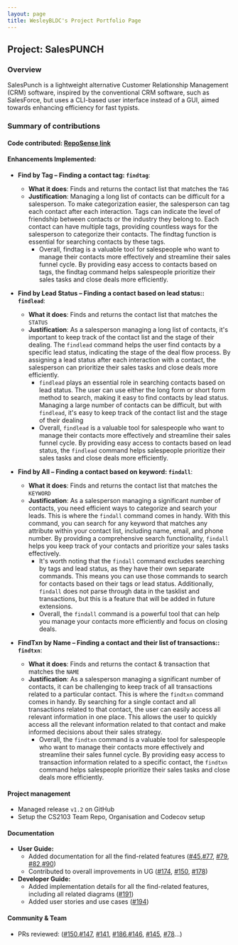 ```yaml
---
layout: page
title: WesleyBLDC's Project Portfolio Page
---
```


## Project: SalesPUNCH

### Overview

SalesPunch is a lightweight alternative Customer Relationship Management (CRM)
software, inspired by the conventional CRM software, such as SalesForce, but uses
a CLI-based user interface instead of a GUI, aimed towards enhancing efficiency
for fast typists.

### Summary of contributions

#### Code contributed: [RepoSense link](https://nus-cs2103-ay2223s2.github.io/tp-dashboard/?search=wesleybldc&breakdown=true&sort=groupTitle%20dsc&sortWithin=title&since=2023-02-17&timeframe=commit&mergegroup=&groupSelect=groupByRepos&checkedFileTypes=docs~functional-code~test-code~other)

#### Enhancements Implemented:

* **Find by Tag – Finding a contact tag: `findtag`**: 
  * **What it does**: Finds and returns the contact list that matches the `TAG`
  * **Justification**: Managing a long list of contacts can be difficult for a salesperson. To make categorization easier, the salesperson can tag each contact after each interaction. Tags can indicate the level of friendship between contacts or the industry they belong to. Each contact can have multiple tags, providing countless ways for the salesperson to categorize their contacts. The findtag function is essential for searching contacts by these tags.
    * Overall, findtag is a valuable tool for salespeople who want to manage their contacts more effectively and streamline their sales funnel cycle. By providing easy access to contacts based on tags, the findtag command helps salespeople prioritize their sales tasks and close deals more efficiently.

* **Find by Lead Status – Finding a contact based on lead status:: `findlead`**: 
  * **What it does**: Finds and returns the contact list that matches the `STATUS`
  * **Justification**: As a salesperson managing a long list of contacts, it's important to keep track of the contact list and the stage of their dealing. The `findlead` command helps the user find contacts by a specific lead status, indicating the stage of the deal flow process. By assigning a lead status after each interaction with a contact, the salesperson can prioritize their sales tasks and close deals more efficiently.
    * `findlead` plays an essential role in searching contacts based on lead status. The user can use either the long form or short form method to search, making it easy to find contacts by lead status. Managing a large number of contacts can be difficult, but with `findlead`, it's easy to keep track of the contact list and the stage of their dealing
    * Overall, `findlead` is a valuable tool for salespeople who want to manage their contacts more effectively and streamline their sales funnel cycle. By providing easy access to contacts based on lead status, the `findlead` command helps salespeople prioritize their sales tasks and close deals more efficiently.

* **Find by All – Finding a contact based on keyword: `findall`**: 
  * **What it does**: Finds and returns the contact list that matches the `KEYWORD`
  * **Justification**: As a salesperson managing a significant number of contacts, you need efficient ways to categorize and search your leads. This is where the `findall` command comes in handy. With this command, you can search for any keyword that matches any attribute within your contact list, including name, email, and phone number. By providing a comprehensive search functionality, `findall` helps you keep track of your contacts and prioritize your sales tasks effectively. 
    * It's worth noting that the `findall` command excludes searching by tags and lead status, as they have their own separate commands. This means you can use those commands to search for contacts based on their tags or lead status. Additionally, `findall` does not parse through data in the tasklist and transactions, but this is a feature that will be added in future extensions.
    * Overall, the `findall` command is a powerful tool that can help you manage your contacts more efficiently and focus on closing deals.

* **FindTxn by Name – Finding a contact and their list of transactions:: `findtxn`**: 
  * **What it does**: Finds and returns the contact & transaction that matches the `NAME`
  * **Justification**: As a salesperson managing a significant number of contacts, it can be challenging to keep track of all transactions related to a particular contact. This is where the `findtxn` command comes in handy. By searching for a single contact and all transactions related to that contact, the user can easily access all relevant information in one place. This allows the user to quickly access all the relevant information related to that contact and make informed decisions about their sales strategy.
    * Overall, the `findtxn` command is a valuable tool for salespeople who want to manage their contacts more effectively and streamline their sales funnel cycle. By providing easy access to transaction information related to a specific contact, the `findtxn` command helps salespeople prioritize their sales tasks and close deals more efficiently.

#### Project management
  * Managed release `v1.2` on GitHub
  * Setup the CS2103 Team Repo, Organisation and Codecov setup

#### Documentation
  * **User Guide:**
    * Added documentation for all the find-related features ([#45](https://github.com/AY2223S2-CS2103-W16-4/tp/pull/45),[#77](https://github.com/AY2223S2-CS2103-W16-4/tp/pull/77), [#79](https://github.com/AY2223S2-CS2103-W16-4/tp/pull/79), [#82](https://github.com/AY2223S2-CS2103-W16-4/tp/pull/82),[#90](https://github.com/AY2223S2-CS2103-W16-4/tp/pull/90))
    * Contributed to overall improvements in UG ([#174](https://github.com/AY2223S2-CS2103-W16-4/tp/pull/174), [#150](https://github.com/AY2223S2-CS2103-W16-4/tp/pull/150), [#178](https://github.com/AY2223S2-CS2103-W16-4/tp/pull/178))
  * **Developer Guide:**
    * Added implementation details for all the find-related features, including all related diagrams ([#191](https://github.com/AY2223S2-CS2103-W16-4/tp/pull/191))
    * Added user stories and use cases ([#194](https://github.com/AY2223S2-CS2103-W16-4/tp/pull/194))

#### Community & Team
  * PRs reviewed: ([#150](https://github.com/AY2223S2-CS2103-W16-4/tp/pull/150),[#147](https://github.com/AY2223S2-CS2103-W16-4/tp/pull/147), [#141](https://github.com/AY2223S2-CS2103-W16-4/tp/pull/141), [#186](https://github.com/AY2223S2-CS2103-W16-4/tp/pull/186),[#146](https://github.com/AY2223S2-CS2103-W16-4/tp/pull/146), [#145](https://github.com/AY2223S2-CS2103-W16-4/tp/pull/145), [#78](https://github.com/AY2223S2-CS2103-W16-4/tp/pull/78)...)

<!-- #### Contributions to team-based tasks:


- Review, comment and approve teammate PRs

#### Review/mentoring contributions:

Links to PRs reviewed, instances of helping team members in other ways.

#### Contributions beyond the project team:


- Setup the CS2103 Team Repo and Organisation
- Codecov setup for repo
- Adding description for Saving the data file and Editing the data file
- Updated UG for find feature
- Wrote findtag feature
  - Wrote unit tests for findtag
  - UG,DG for findtag feature
- Wrote findlead feature
  - Wrote unit tests for findlead
  - UG,DG for findlead feature
- Wrote findall feature
  - Wrote unit tests for findall
  - UG,DG ffor findall feature
- Wrote findtxn feature
  - Wrote unit tests for findtxn
  - UG,DG for findtxn feature -->
